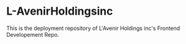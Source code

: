 # L-AvenirHoldingsinc
This is the deployment repository of L'Avenir Holdings inc's Frontend Developement Repo.

